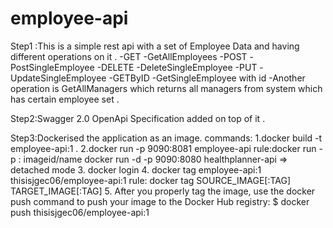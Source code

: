# employee-api
Step1 :This is a simple rest api with a set of Employee Data and having different operations on it .
  -GET -GetAllEmployees
  -POST -PostSingleEmployee
  -DELETE -DeleteSingleEmployee
  -PUT -UpdateSingleEmployee
  -GETByID -GetSingleEmployee with id
  -Another operation is GetAllManagers which returns all managers from system which has certain employee set .

Step2:Swagger 2.0 OpenApi Specification added on top of it .
        
      


Step3:Dockerised the application as an image.
  commands:
            1.docker build -t employee-api:1 .
            2.docker run -p 9090:8081 employee-api
                  rule:docker run -p <local-machine-port>:<container port> imageid/name
                       docker run -d -p 9090:8080 healthplanner-api => detached mode
            3. docker login
            4. docker tag employee-api:1 thisisjgec06/employee-api:1
                  rule: docker tag SOURCE_IMAGE[:TAG] TARGET_IMAGE[:TAG]
            5. After you properly tag the image, use the docker push command to push your image to the Docker Hub registry:
              $ docker push thisisjgec06/employee-api:1

